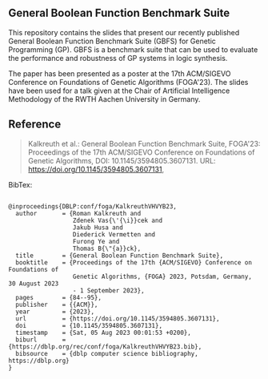## General Boolean Function Benchmark Suite 

This repository contains the slides that present our recently published General Boolean Function Benchmark Suite (GBFS) for Genetic Programming (GP). GBFS is a benchmark suite that
can be used to evaluate the performance and robustness of GP systems in logic synthesis. 

The paper has been presented as a poster at the 17th ACM/SIGEVO Conference on Foundations of Genetic Algorithms (FOGA'23). 
The slides have been used for a talk given at the Chair of Artificial Intelligence Methodology of the RWTH Aachen University in Germany.

## Reference

> Kalkreuth et al.: General Boolean Function Benchmark Suite,
> FOGA'23: Proceedings of the 17th ACM/SIGEVO Conference on Foundations of Genetic Algorithms,
> DOI: 10.1145/3594805.3607131.
> URL: https://doi.org/10.1145/3594805.3607131,



BibTex:

```

@inproceedings{DBLP:conf/foga/KalkreuthVHVYB23,
  author       = {Roman Kalkreuth and
                  Zdenek Vas{\'{\i}}cek and
                  Jakub Husa and
                  Diederick Vermetten and
                  Furong Ye and
                  Thomas B{\"{a}}ck},
  title        = {General Boolean Function Benchmark Suite},
  booktitle    = {Proceedings of the 17th {ACM/SIGEVO} Conference on Foundations of
                  Genetic Algorithms, {FOGA} 2023, Potsdam, Germany, 30 August 2023
                  - 1 September 2023},
  pages        = {84--95},
  publisher    = {{ACM}},
  year         = {2023},
  url          = {https://doi.org/10.1145/3594805.3607131},
  doi          = {10.1145/3594805.3607131},
  timestamp    = {Sat, 05 Aug 2023 00:01:53 +0200},
  biburl       = {https://dblp.org/rec/conf/foga/KalkreuthVHVYB23.bib},
  bibsource    = {dblp computer science bibliography, https://dblp.org}
}

```
